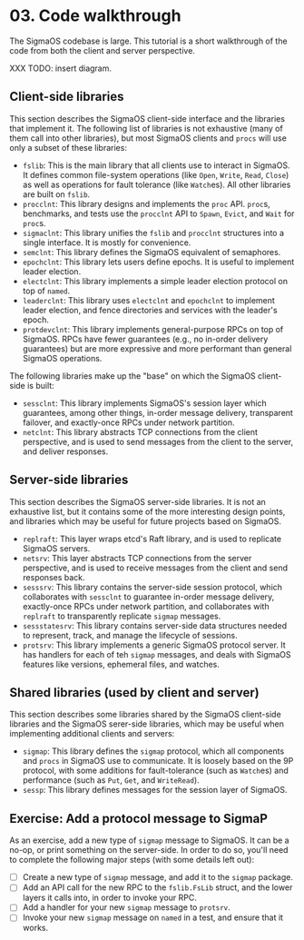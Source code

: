 # 03. Code walkthrough

The SigmaOS codebase is large. This tutorial is a short walkthrough of the code
from both the client and server perspective.

XXX TODO: insert diagram.

## Client-side libraries

This section describes the SigmaOS client-side interface and the libraries that
implement it. The following list of libraries is not exhaustive (many of them
call into other libraries), but most SigmaOS clients and `procs` will use only
a subset of these libraries:
  - `fslib`: This is the main library that all clients use to interact in
    SigmaOS. It defines common file-system operations (like `Open`, `Write`,
    `Read`, `Close`) as well as operations for fault tolerance (like
    `Watch`es). All other libraries are built on `fslib`.
  - `procclnt`: This library designs and implements the `proc` API. `proc`s,
    benchmarks, and tests use the `procclnt` API to `Spawn`, `Evict`, and
    `Wait` for `proc`s.
  - `sigmaclnt`: This library unifies the `fslib` and `procclnt` structures
    into a single interface. It is mostly for convenience.
  - `semclnt`: This library defines the SigmaOS equivalent of semaphores.
  - `epochclnt`: This library lets users define epochs. It is useful to
    implement leader election.
  - `electclnt`: This library implements a simple leader election protocol on
    top of `named`.
  - `leaderclnt`: This library uses `electclnt` and `epochclnt` to implement
    leader election, and fence directories and services with the leader's
    epoch.
  - `protdevclnt`: This library implements general-purpose RPCs on top of
    SigmaOS. RPCs have fewer guarantees (e.g., no in-order delivery guarantees)
    but are more expressive and more performant than general SigmaOS
    operations.

The following libraries make up the "base" on which the SigmaOS client-side is
built:
  - `sessclnt`: This library implements SigmaOS's session layer which
    guarantees, among other things, in-order message delivery, transparent
    failover, and exactly-once RPCs under network partition.
  - `netclnt`: This library abstracts TCP connections from the client
    perspective, and is used to send messages from the client to the server,
    and deliver responses.

## Server-side libraries

This section describes the SigmaOS server-side libraries. It is not an
exhaustive list, but it contains some of the more interesting design points,
and libraries which may be useful for future projects based on SigmaOS.
  - `replraft`: This layer wraps etcd's Raft library, and is used to replicate
    SigmaOS servers.
  - `netsrv`: This layer abstracts TCP connections from the server perspective,
    and is used to receive messages from the client and send responses back.
  - `sesssrv`: This library contains the server-side session protocol, which
    collaborates with `sessclnt` to guarantee in-order message delivery,
    exactly-once RPCs under network partition, and collaborates with `replraft`
    to transparently replicate `sigmap` messages.
  - `sessstatesrv`: This library contains server-side data structures needed to
    represent, track, and manage the lifecycle of sessions.
  - `protsrv`: This library implements a generic SigmaOS protocol server. It
    has handlers for each of teh `sigmap` messages, and deals with SigmaOS
    features like versions, ephemeral files, and watches.


## Shared libraries (used by client and server)

This section describes some libraries shared by the SigmaOS client-side
libraries and the SigmaOS serer-side libraries, which may be useful when
implementing additional clients and servers:
  - `sigmap`: This library defines the `sigmap` protocol, which all components
    and `procs` in SigmaOS use to communicate. It is loosely based on the 9P
    protocol, with some additions for fault-tolerance (such as `Watch`es) and
    performance (such as `Put`, `Get`, and `WriteRead`).
  - `sessp`: This library defines messages for the session layer of SigmaOS.


## Exercise: Add a protocol message to SigmaP 

As an exercise, add a new type of `sigmap` message to SigmaOS. It can be a
no-op, or print something on the server-side. In order to do so, you'll need to
complete the following major steps (with some details left out):
  - [ ] Create a new type of `sigmap` message, and add it to the `sigmap`
    package.
  - [ ] Add an API call for the new RPC to the `fslib.FsLib` struct, and the
    lower layers it calls into, in order to invoke your RPC.
  - [ ] Add a handler for your new `sigmap` message to `protsrv`.
  - [ ] Invoke your new `sigmap` message on `named` in a test, and ensure that
    it works.
